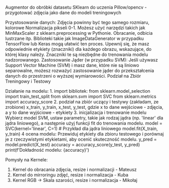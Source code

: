 Augmentor do obróbki datasetu
SKlearn do uczenia
Pillow/opencv - przygotować zdjęcia jako dane do modeli treningowych

Przystosowanie danych:
Zdjęcia powinny być tego samego rozmiaru, kolorowe
Normalizacja pikseli 0-1. Możesz użyć narzędzi takich jak MinMaxScaler z sklearn.preprocessing w Pythonie.
Obracanie, odbicia lustrzane itp. Biblioteki takie jak ImageDataGenerator w przypadku TensorFlow lub Keras mogą ułatwić ten proces.
Upewnij się, że masz odpowiednie etykiety (znaczniki) dla każdego obrazu, wskazujące, do której klasy należy. Znaczniki te są niezbędne do trenowania modelu nadzorowanego.
Zastosowanie Jąder (w przypadku SVM):
Jeśli używasz Support Vector Machine (SVM) i masz dane, które nie są liniowo separowalne, możesz rozważyć zastosowanie jąder do przekształcenia danych do przestrzeni o wyższej wymiarowości.
Podział na Zbiór Treningowy i Testowy

Działanie na modelu:
	1. import bibliotek:
from sklearn.model_selection import train_test_split
from sklearn.svm import SVC
from sklearn.metrics import accuracy_score
	2. podział na zbiór uczący i testywy (zakładam, ze zrobione)
x_train, y_train, x_test, y_test, gdzie x to dane wejściowe - zdjęcia, a y to dane wyjściowe - etykiety
	3. inicjalizacja i trenowanie modelu
Wybierz model SVM, ustaw parametry, takie jak rodzaj jądra (np. 'linear' dla jądra liniowego), a następnie użyj funkcji fit do trenowania modelu.
model = SVC(kernel='linear', C=1)  # Przykład dla jądra liniowego
model.fit(X_train, y_train)
	4 ocena modelu:
Przewiduj etykiety dla zbioru testowego i porównaj je z rzeczywistymi etykietami, aby ocenić skuteczność modelu.
y_pred = model.predict(X_test)
accuracy = accuracy_score(y_test, y_pred)
print(f'Dokładność modelu: {accuracy}')


Pomysły na Kernele:
1. Kernel do obracania zdjęcia, resize i normalizacji - Mateusz
2. Kernel do mirroringu zdjęć, resize i normalizacja - Kuba
3. Kernel RGB -> Skala szarości, resize i normalizacja - Mikołaj
